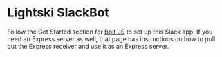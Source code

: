 # Lightski SlackBot

Follow the Get Started section for [Bolt JS](https://slack.dev/bolt-js/tutorial/getting-started) to set up this Slack app. If you need an Express server as well, that page has instructions on how to pull out the Express receiver and use it as an Express server.

